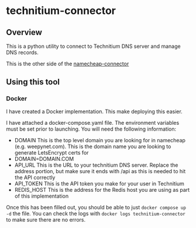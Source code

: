# technitium-connector

## Overview

This is a python utility to connect to Technitium DNS server and manage DNS records. 

This is the other side of the [namecheap-connector](https://github.com/blairhoddinott/namecheap-connector)

## Using this tool

### Docker

I have created a Docker implementation. This make deploying this easier. 

I have attached a docker-compose.yaml file. The environment variables must be set prior to launching. You will need the following information:

- DOMAIN
This is the top level domain you are looking for in namecheap (e.g. weepynet.com). This is the domain name you are looking to generate LetsEncrypt certs for
- DOMAIN=DOMAIN.COM
- API_URL
This is the URL to your technitium DNS server. Replace the address portion, but make sure it ends with /api as this is needed to hit the API correctly
- API_TOKEN
This is the API token you make for your user in Technitium
- REDIS_HOST
This is the address for the Redis host you are using as part of this implementation

Once this has been filled out, you should be able to just `docker compose up -d` the file. You can check the logs with `docker logs technitium-connector` to make sure there are no errors.